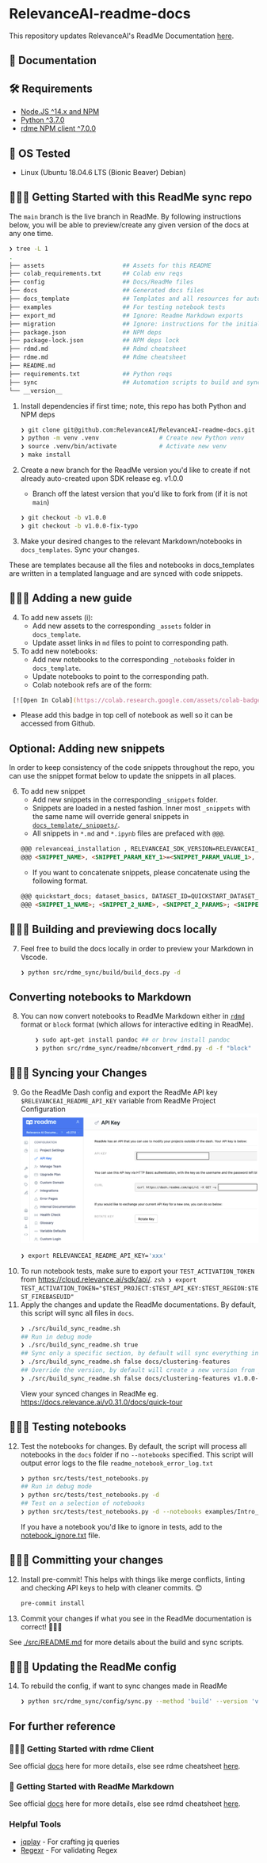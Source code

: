 # RelevanceAI-readme-docs

This repository updates RelevanceAI's ReadMe Documentation [here](https://docs.relevance.ai/docs).

## 🧠 Documentation

## 🛠️  Requirements

- [Node.JS ^14.x and NPM](https://docs.npmjs.com/downloading-and-installing-node-js-and-npm)
- [Python ^3.7.0](https://www.python.org/downloads/release/python-3713/)
- [rdme NPM client ^7.0.0](https://www.npmjs.com/package/rdme?activeTab=readme)

## 🧰 OS Tested

- Linux (Ubuntu 18.04.6 LTS (Bionic Beaver) Debian)

## 👩🏻‍💻 Getting Started with this ReadMe sync repo

The `main` branch is the live branch in ReadMe.
By following instructions below, you will be able to preview/create any given version of the docs at any one time.

```zsh
❯ tree -L 1
.
├── assets                      ## Assets for this README
├── colab_requirements.txt      ## Colab env reqs
├── config                      ## Docs/ReadMe files
├── docs                        ## Generated docs files
├── docs_template               ## Templates and all resources for auto-generation
├── examples                    ## For testing notebook tests
├── export_md                   ## Ignore: Readme Markdown exports
├── migration                   ## Ignore: instructions for the initial migration
├── package.json                ## NPM deps
├── package-lock.json           ## NPM deps lock
├── rdmd.md                     ## Rdmd cheatsheet
├── rdme.md                     ## Rdme cheatsheet
├── README.md
├── requirements.txt            ## Python reqs
├── sync                        ## Automation scripts to build and sync docs
└── __version__
```


1. Install dependencies if first time; note, this repo has both Python and NPM deps
    ```zsh
    ❯ git clone git@github.com:RelevanceAI/RelevanceAI-readme-docs.git
    ❯ python -m venv .venv                 # Create new Python venv
    ❯ source .venv/bin/activate            # Activate new venv
    ❯ make install
    ```

2. Create a new branch for the ReadMe version you'd like to create if not already auto-created upon SDK release eg. v1.0.0
   - Branch off the latest version that you'd like to fork from (if it is not `main`)
    ```zsh
    ❯ git checkout -b v1.0.0
    ❯ git checkout -b v1.0.0-fix-typo
    ```
3. Make your desired changes to the relevant Markdown/notebooks in `docs_templates`. Sync your changes.

These are templates because all the files and notebooks in docs_templates are written in a templated language and are synced with code snippets.

## 👩🏻‍💻  Adding a new guide

4. To add new assets (i):
   - Add new assets to the corresponding `_assets` folder in `docs_template`.
   - Update asset links in `md` files to point to corresponding path.
5. To add new notebooks:
   - Add new notebooks to the corresponding `_notebooks` folder in `docs_template`.
   - Update notebooks to point to the corresponding path.
   - Colab notebook refs are of the form:
  ```zsh
   [![Open In Colab](https://colab.research.google.com/assets/colab-badge.svg)](https://colab.research.google.com/github/RelevanceAI/RelevanceAI-readme-docs/blob/v0.33.2/docs/getting-started/_notebooks/Intro_to_Relevance_AI.ipynb)
  ```
  - Please add this badge in top cell of notebook as well so it can be accessed from Github.

## Optional: Adding new snippets

In order to keep consistency of the code snippets throughout the repo, you can use the snippet format below to update the snippets in all places.

6. To add new snippet
   - Add new snippets in the corresponding `_snippets` folder.
   - Snippets are loaded in a nested fashion. Inner most `_snippets` with the same name will override general snippets in [`docs_template/_snippets/`](./docs_template/_snippets/).
   - All snippets in `*.md` and `*.ipynb` files are prefaced with `@@@`.
    ```markdown
    @@@ relevanceai_installation , RELEVANCEAI_SDK_VERSION=RELEVANCEAI_SDK_VERSION @@@
    @@@ <SNIPPET_NAME>, <SNIPPET_PARAM_KEY_1>=<SNIPPET_PARAM_VALUE_1>, <SNIPPET_PARAM_KEY_2>=<SNIPPET_PARAM_VALUE_2>, ...  @@@
    ```
    - If you want to concatenate snippets, please concatenate using the following format.
    ```markdown
    @@@ quickstart_docs; dataset_basics, DATASET_ID=QUICKSTART_DATASET_ID @@@
    @@@ <SNIPPET_1_NAME>; <SNIPPET_2_NAME>, <SNIPPET_2_PARAMS>; <SNIPPET_3_NAME>, <SNIPPET_3_PARAMS>; @@@
    ```

## 👩🏻‍💻 Building and previewing docs locally
7. Feel free to build the docs locally in order to preview your Markdown in Vscode.

   ```zsh
   ❯ python src/rdme_sync/build/build_docs.py -d

   ```


## Converting notebooks to Markdown

8. You can now convert notebooks to ReadMe Markdown either in [`rdmd`](https://rdmd.readme.io/) format or `block` format (which allows for interactive editing in ReadMe).

    ```zsh
        ❯ sudo apt-get install pandoc ## or brew install pandoc
        ❯ python src/rdme_sync/readme/nbconvert_rdmd.py -d -f "block"
    ```

## 👩🏻‍💻  Syncing your Changes


9. Go the ReadMe Dash config and export the ReadMe API key `$RELEVANCEAI_README_API_KEY` variable from ReadMe Project Configuration
   ![](./assets/readme_api_key.png)
   ```zsh
   ❯ export RELEVANCEAI_README_API_KEY='xxx'
   ```
10.  To run notebook tests, make sure to export your `TEST_ACTIVATION_TOKEN` from https://cloud.relevance.ai/sdk/api/.
    ```zsh
    ❯ export TEST_ACTIVATION_TOKEN="$TEST_PROJECT:$TEST_API_KEY:$TEST_REGION:$TEST_FIREBASEUID"
    ```
11. Apply the changes and update the ReadMe documentations. By default, this script will sync all files in `docs`.
    ```zsh
    ❯ ./src/build_sync_readme.sh
    ## Run in debug mode
    ❯ ./src/build_sync_readme.sh true
    ## Sync only a specific section, by default will sync everything in the generated `docs` folder.
    ❯ ./src/build_sync_readme.sh false docs/clustering-features
    ## Override the version, by default will create a new version from your current Git branch name
    ❯ ./src/build_sync_readme.sh false docs/clustering-features v1.0.0-my-new-version
    ```
    View your synced changes in ReadMe eg. https://docs.relevance.ai/v0.31.0/docs/quick-tour




## 👩🏻‍💻 Testing notebooks

12. Test the notebooks for changes. By default, the script will process all notebooks in the `docs` folder if no `--notebooks` specified. This script will output error logs to the file `readme_notebook_error_log.txt`
    ```zsh
    ❯ python src/tests/test_notebooks.py
    ## Run in debug mode
    ❯ python src/tests/test_notebooks.py -d
    ## Test on a selection of notebooks
    ❯ python src/tests/test_notebooks.py -d --notebooks examples/Intro_to_Relevance_AI.ipynb examples/RelevanceAI-ReadMe-Quick-Feature-Tour.ipynb
    ```
    If you have a notebook you'd like to ignore in tests, add to the [notebook_ignore.txt](./src/notebook_ignore.txt) file.


## 👩🏻‍💻  Committing your changes


12. Install pre-commit! This helps with things like merge conflicts, linting and checking API keys to help with cleaner commits. 😊
    ```zsh
    pre-commit install
    ```
13. Commit your changes if what you see in the ReadMe documentation is correct! 🎉💪🏻

See [./src/README.md](./src/README.md) for more details about the build and sync scripts.


## 👩🏻‍💻  Updating the ReadMe config

14. To rebuild the config, if want to sync changes made in ReadMe
    ```zsh
    ❯ python src/rdme_sync/config/sync.py --method 'build' --version 'v2.0.0'
    ```

## For further reference
### 👩🏻‍💻 Getting Started with rdme Client

See official [docs](https://www.npmjs.com/package/rdme/v/6.2.1) here for more details, else see rdme cheatsheet [here](./rdme.md).

### 📘 Getting Started with ReadMe Markdown

See official [docs](https://rdmd.readme.io/docs/getting-started) here for more details, else see rdmd cheatsheet [here](./rdmd.md).

### Helpful Tools

- [jqplay](https://jqplay.org/s/VTxvuAo0T2) - For crafting jq queries
- [Regexr](https://regexr.com/) - For validating Regex
